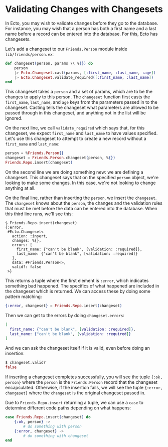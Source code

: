 # Validating Changes with Changesets

In Ecto, you may wish to validate changes before they go to the database. For instance, you may wish that a person has both a first name and a last name before a record can be entered into the database. For this, Ecto has changesets.

Let's add a changeset to our `Friends.Person` module inside `lib/friends/person.ex`:

```elixir
def changeset(person, params \\ %{}) do
    person
    |> Ecto.Changeset.cast(params, [:first_name, :last_name, :age])
    |> Ecto.Changeset.validate_required([:first_name, :last_name])
end
```

This changeset takes a `person` and a set of params, which are to be the changes to apply to this person. The `changeset` function first casts the `first_name`, `last_name`, and `age` keys from the parameters passed in to the changeset. Casting tells the changeset what parameters are allowed to be passed through in this changeset, and anything not in the list will be ignored.

On the next line, we call `validate_required` which says that, for this changeset, we expect `first_name` and `last_name` to have values specified. Let's use this changeset to attempt to create a new record without a `first_name` and `last_name`:

```elixir
person = %Friends.Person{}
changeset = Friends.Person.changeset(person, %{})
Friends.Repo.insert(changeset)
```

On the second line we are doing something new: we are defining a changeset. This changeset says that on the specified `person` object, we're looking to make some changes. In this case, we're not looking to change anything at all.

On the final line, rather than inserting the `person`, we insert the `changeset`. The `changeset` knows about the `person`, the changes and the validation rules that must be met before the data can be entered into the database. When this third line runs, we'll see this:

```
$ Friends.Repo.insert(changeset)
{:error,
 #Ecto.Changeset<
   action: :insert,
   changes: %{},
   errors: [
     first_name: {"can't be blank", [validation: :required]},
     last_name: {"can't be blank", [validation: :required]}
   ],
   data: #Friends.Person<>,
   valid?: false
 >}
```

This returns a tuple where the first element is `:error`, which indicates something bad happened. The specifics of what happened are included in the changeset which is returned. We can access these by doing some pattern matching:

```elixir
{:error, changeset} = Friends.Repo.insert(changeset)
```

Then we can get to the errors by doing `changeset.errors`:

```elixir
[
  first_name: {"can't be blank", [validation: :required]},
  last_name: {"can't be blank", [validation: :required]}
]
```

And we can ask the changeset itself if it is valid, even before doing an insertion:

```elixir
$ changeset.valid?
false
```

If inserting a changeset completes successfully, you will see the tuple `{:ok, person}` where the `person` is the `Friends.Person` record that the changeset encapsulated. Otherwise, if the insertion fails, we will see the tuple `{:error, changeset}` where the `changeset` is the original changeset passed in.

Due to `Friends.Repo.insert` returning a tuple, we can use a `case` to determine different code paths depending on what happens:

```elixir
case Friends.Repo.insert(changeset) do
    {:ok, person} ->
        # do something with person
    {:error, changeset} ->
        # do something with changeset
end
```
